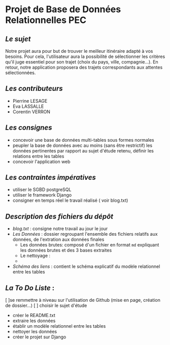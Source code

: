 # Projet de Base de Données Relationnelles PEC

 _Le_ _sujet_
 -

Notre projet aura pour but de trouver le meilleur itinéraire adapté à vos besoins. Pour cela, l'utilisateur aura la possibilité de sélectionner les critères qu'il juge essentiel pour son trajet (choix du pays, ville, compagnie...). En retour, notre application proposera des trajets correspondants aux attentes sélectionnées.

_Les_ _contributeurs_
-

* Pierrine LESAGE
* Eva LASSALLE 
* Corentin VERRON

_Les consignes_
-

* concevoir une base de données multi-tables sous formes normales
* peupler la base de données avec au moins (sans être restrictif) les données pertinentes par rapport au sujet d'étude retenu, définir les relations entre les tables
* concevoir l'application web

_Les_ _contraintes_ _impératives_
-

* utiliser le SGBD postgreSQL
* utiliser le framework Django
* consigner en temps réel le travail réalisé ( voir blog.txt)

_Description_ _des_ _fichiers_ _du_ _dépôt_
-
* _blog.txt_ : consigne notre travail au jour le jour
* _Les_ _Données_ : dossier regroupant l'ensemble des fichiers relatifs aux données, de l'extration aux données finales
    * Les données brutes: composé d'un fichier en format `md` expliquant les données brutes et des 3 bases extraites 
    * Le nettoyage :    
    * 
* _Schéma_ _des_ _liens_ : contient le schéma explicatif du modèle relationnel entre les tables

_La_ _To_ _Do_ _Liste_ :
-

[ ]se remmettre à niveau sur l'utilisation de Github (mise en page, création de dossier...)
[ ] choisir le sujet d'étude
* créer le README.txt
* extraire les données
* établir un modèle relationnel entre les tables
* nettoyer les données
* créer le projet sur Django 




